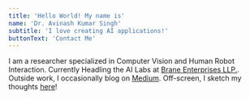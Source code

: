 ```yaml
---
title: 'Hello World! My name is'
name: 'Dr. Avinash Kumar Singh'
subtitle: 'I love creating AI applications!'
buttonText: 'Contact Me'
---
```


I am a researcher specialized in Computer Vision and Human Robot Interaction. Currently Headling the AI Labs at [Brane Enterprises LLP.](https://www.nslhub.com/). Outside work, I occasionally blog on [Medium](https://chandrikadeb7.medium.com/). Off-screen, I sketch my thoughts [here](https://pin.it/4W1Rxtj)!
